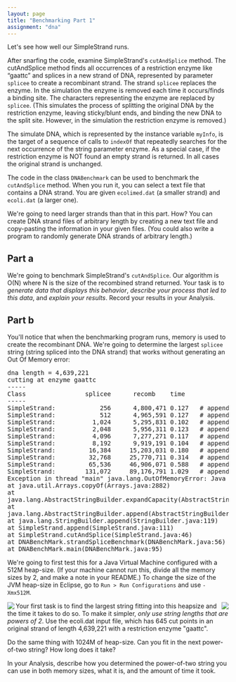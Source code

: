 ```yaml
---
layout: page
title: "Benchmarking Part 1"
assignment: "dna"
---
```

<p>Let's see how well our SimpleStrand runs.</p>
<p>After snarfing the code, examine SimpleStrand's <code>cutAndSplice</code> method. The cutAndSplice method finds all occurrences of a restriction enzyme like “gaattc” and splices in a new strand of DNA, represented by parameter <code>splicee</code> to create a recombinant strand. The strand <code>splicee</code> replaces the enzyme. In the simulation the enzyme is removed each time it occurs/finds a binding site. The characters representing the enzyme are replaced by <code>splicee</code>. (This simulates the process of splitting the original DNA by the restriction enzyme, leaving sticky/blunt ends, and binding the new DNA to the split site. However, in the simulation the restriction enzyme is removed.) </p>
<p>The simulate DNA, which is represented by the instance variable <code>myInfo</code>, is the target of a sequence of calls to <code>indexOf</code> that repeatedly searches for the next occurrence of the string parameter enzyme. As a special case, if the restriction enzyme is NOT found an empty strand is returned. In all cases the original strand is unchanged.</p>
<p>The code in the class <code>DNABenchmark</code> can be used to benchmark the <code>cutAndSplice</code> method. When you run it, you can select a text file that contains a DNA strand. You are given <code>ecolimed.dat</code> (a smaller strand) and <code>ecoli.dat</code> (a larger one).</p>
<p>We're going to need larger strands than that in this part. How? You can create DNA strand files of arbitrary length by creating a new text file and copy-pasting the information in your given files. (You could also write a program to randomly generate DNA strands of arbitrary length.)</p>
<h2>Part a</h2>
<p>We're going to benchmark SimpleStrand's <code>cutAndSplice</code>. Our algorithm is O(N) where N is the size of the recombined strand returned. Your task is to <em>generate data that displays this behavior</em>, <em>describe your process that led to this data</em>, and <em>explain your results</em>. Record your results in your Analysis.</p>
<h2>Part b</h2>
<p>You'll notice that when the benchmarking program runs, memory is used to create the recombinant DNA. We're going to determine the largest <code>splicee</code> string (string spliced into the DNA strand) that works without generating an Out Of Memory error:</p>

<pre>
dna length = 4,639,221
cutting at enzyme gaattc
-----
Class                splicee      recomb    time
-----
SimpleStrand:            256      4,800,471 0.127   # append calls = 1290
SimpleStrand:            512      4,965,591 0.127   # append calls = 1290
SimpleStrand:          1,024      5,295,831 0.102   # append calls = 1290
SimpleStrand:          2,048      5,956,311 0.123   # append calls = 1290
SimpleStrand:          4,096      7,277,271 0.117   # append calls = 1290
SimpleStrand:          8,192      9,919,191 0.104   # append calls = 1290
SimpleStrand:         16,384     15,203,031 0.180   # append calls = 1290
SimpleStrand:         32,768     25,770,711 0.314   # append calls = 1290
SimpleStrand:         65,536     46,906,071 0.588   # append calls = 1290
SimpleStrand:        131,072     89,176,791 1.029   # append calls = 1290
Exception in thread "main" java.lang.OutOfMemoryError: Java heap space
at java.util.Arrays.copyOf(Arrays.java:2882)
at
java.lang.AbstractStringBuilder.expandCapacity(AbstractStringBuilder.java:100)
at
java.lang.AbstractStringBuilder.append(AbstractStringBuilder.java:390)
at java.lang.StringBuilder.append(StringBuilder.java:119)
at SimpleStrand.append(SimpleStrand.java:111)
at SimpleStrand.cutAndSplice(SimpleStrand.java:46)
at DNABenchMark.strandSpliceBenchmark(DNABenchMark.java:56)
at DNABenchMark.main(DNABenchMark.java:95)
</pre>

<p>We're going to first test this for a Java Virtual Machine configured with a 512M heap-size. (If your machine cannot run this, divide all the memory sizes by 2, and make a note in your README.) To change the size of the JVM heap-size in Eclipse, go to <code>Run > Run Configurations</code>  and use <code>-Xmx512M</code>.</p>

<p><img align="left" src="http://www.cs.duke.edu/courses/cps100/fall11/assign/dna/runconfig.jpg"><img align="right" src="http://www.cs.duke.edu/courses/cps100/fall11/assign/dna/choosexmx.jpg"></p>

<p>Your first task is to find the largest string fitting into this heapsize and the time it takes to do so. To make it simpler, <em>only use string lengths that are powers of 2</em>. Use the ecoli.dat input file, which has 645 cut points in an original strand of length 4,639,221 with a restriction enzyme "gaattc".</p>


<p>Do the same thing with 1024M of heap-size. Can you fit in the next power-of-two string? How long does it take?</p>
<p>In your Analysis, describe how you determined the power-of-two string you can use in both memory sizes, what it is, and the amount of time it took.</p>
